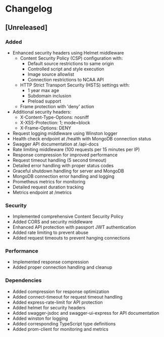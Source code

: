 # Changelog

## [Unreleased]

### Added

- Enhanced security headers using Helmet middleware
  - Content Security Policy (CSP) configuration with:
    - Default source restrictions to same origin
    - Controlled script and style execution
    - Image source allowlist
    - Connection restrictions to NCAA API
  - HTTP Strict Transport Security (HSTS) settings with:
    - 1 year max age
    - Subdomain inclusion
    - Preload support
  - Frame protection with 'deny' action
- Additional security headers:
  - X-Content-Type-Options: nosniff
  - X-XSS-Protection: 1; mode=block
  - X-Frame-Options: DENY
- Request logging middleware using Winston logger
- Health check endpoint at /health with MongoDB connection status
- Swagger API documentation at /api-docs
- Rate limiting middleware (100 requests per 15 minutes per IP)
- Response compression for improved performance
- Request timeout handling (5 second timeout)
- Detailed error handling with proper status codes
- Graceful shutdown handling for server and MongoDB
- MongoDB connection error handling and logging
- Prometheus metrics for monitoring
- Detailed request duration tracking
- Metrics endpoint at /metrics

### Security

- Implemented comprehensive Content Security Policy
- Added CORS and security middleware
- Enhanced API protection with passport JWT authentication
- Added rate limiting to prevent abuse
- Added request timeouts to prevent hanging connections

### Performance

- Implemented response compression
- Added proper connection handling and cleanup

### Dependencies

- Added compression for response optimization
- Added connect-timeout for request timeout handling
- Added express-rate-limit for API protection
- Added helmet for security headers
- Added swagger-jsdoc and swagger-ui-express for API documentation
- Added winston for logging
- Added corresponding TypeScript type definitions
- Added prom-client for monitoring and metrics
